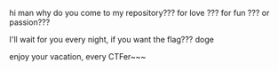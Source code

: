 hi
man
why
do
you
come
to
my
repository???
for love ???
for fun ???
or passion???


I'll wait for you every night, if you want the flag??? doge

enjoy your vacation, every CTFer~~~
